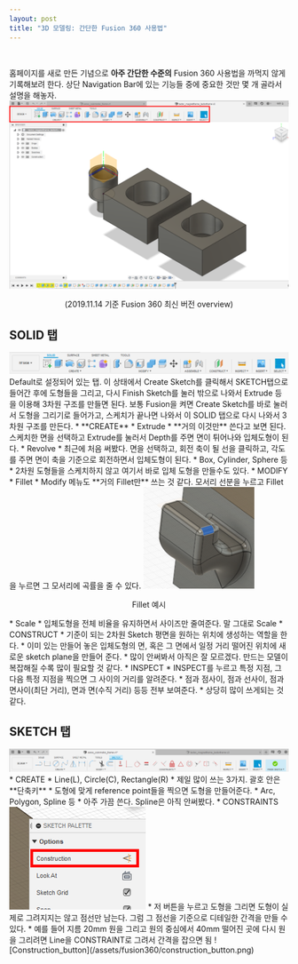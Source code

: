 ```yaml
---
layout: post
title: "3D 모델링: 간단한 Fusion 360 사용법"
---
```

<br>

홈페이지를 새로 만든 기념으로 **아주 간단한 수준의** Fusion 360 사용법을 까먹지 않게 기록해보려 한다. 상단 Navigation Bar에 있는 기능들 중에 중요한 것만 몇 개 골라서 설명을 해놓자.
<img src="/assets/fusion360/overview.png" width="800">
<p style='text-align:center'>(2019.11.14 기준 Fusion 360 최신 버전 overview)</p>

## SOLID 탭
<img src="/assets/fusion360/solid_tab.png">
Default로 설정되어 있는 탭. 이 상태에서 Create Sketch를 클릭해서 SKETCH탭으로 들어간 후에 도형들을 그리고, 다시 Finish Sketch를 눌러 밖으로 나와서 Extrude 등을 이용해 3차원 구조를 만들면 된다. 보통 Fusion을 켜면 Create Sketch를 바로 눌러서 도형을 그리기로 들어가고, 스케치가 끝나면 나와서 이 SOLID 탭으로 다시 나와서 3차원 구조를 만든다.
* **CREATE**
  * Extrude
    * **거의 이것만** 쓴다고 보면 된다. 스케치한 면을 선택하고 Extrude를 눌러서 Depth를 주면 면이 튀어나와 입체도형이 된다.
  * Revolve
    * 최근에 처음 써봤다. 면을 선택하고, 회전 축이 될 선을 클릭하고, 각도를 주면 면이 축을 기준으로 회전하면서 입체도형이 된다.
  * Box, Cylinder, Sphere 등
    * 2차원 도형들을 스케치하지 않고 여기서 바로 입체 도형을 만들수도 있다.
* MODIFY
  * Fillet
    * Modify 메뉴도 **거의 Fillet만** 쓰는 것 같다. 모서리 선분을 누르고 Fillet을 누르면 그 모서리에 곡률을 줄 수 있다.
<img src="/assets/fusion360/fillet_example.PNG" width=200>
<p style='text-align:center'>Fillet 예시</p>
  * Scale
  	* 입체도형을 전체 비율을 유지하면서 사이즈만 줄여준다. 말 그대로 Scale
* CONSTRUCT
  * 기준이 되는 2차원 Sketch 평면을 원하는 위치에 생성하는 역할을 한다.
  * 이미 있는 만들어 놓은 입체도형의 면, 혹은 그 면에서 일정 거리 떨어진 위치에 새로운 sketch plane을 만들어 준다.
  * 많이 안써봐서 아직은 잘 모르겠다. 만드는 모델이 복잡해질 수록 많이 필요할 것 같다.
* INSPECT
  * INSPECT를 누르고 특정 지점, 그 다음 특정 지점을 찍으면 그 사이의 거리를 알려준다.
    * 점과 점사이, 점과 선사이, 점과 면사이(최단 거리), 면과 면(수직 거리) 등등 전부 보여준다.
  * 상당히 많이 쓰게되는 것 같다.

## SKETCH 탭
<img src="/assets/fusion360/sketch_tab.png">
* CREATE
  * Line(L), Circle(C), Rectangle(R)
    * 제일 많이 쓰는 3가지. 괄호 안은 **단축키**
    * 도형에 맞게 reference point들을 찍으면 도형을 만들어준다.
  * Arc, Polygon, Spline 등
    * 아주 가끔 쓴다. Spline은 아직 안써봤다.
* CONSTRAINTS
<img src="/assets/fusion360/construction_button.png">
  * 저 버튼을 누르고 도형을 그리면 도형이 실제로 그려지지는 않고 점선만 남는다. 그럼 그 점선을 기준으로 디테일한 간격을 만들 수 있다.
  * 예를 들어 지름 20mm 원을 그리고 원의 중심에서 40mm 떨어진 곳에 다시 원을 그리려면 Line을 CONSTRAINT로 그려서 간격을 잡으면 됨
  ![Construction_button](/assets/fusion360/construction_button.png)
